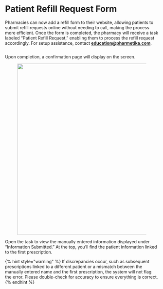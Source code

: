 # Patient Refill Request Form

Pharmacies can now add a refill form to their website, allowing patients to submit refill requests online without needing to call, making the process more efficient. Once the form is completed, the pharmacy will receive a task labeled “Patient Refill Request,” enabling them to process the refill request accordingly. For setup assistance, contact **education@pharmetika.com**.

<figure><img src="https://lh7-rt.googleusercontent.com/docsz/AD_4nXe0njH7zLWxm2j4k0cn_zR9HHUXsoVIJpD7AK9vA-VppNAm8N8aKTq6_NfogLvJryEHRxCbCiktM294TZBSAEtemnzrxgCNaLKjR6iJSYeb2IMhS0A6meyOLgTW3cw4R-xiHoxWVQ?key=B7SPq71ZAfZ9fNSxLWqaQw" alt=""><figcaption></figcaption></figure>

Upon completion, a confirmation page will display on the screen.

<figure><img src="https://lh7-rt.googleusercontent.com/docsz/AD_4nXfkVamBmOEffLzuLthyG0CjMPc1YfQyzgA6mtHB237vqfPDHw2ijcjEQjPMTE_IWdZhPgj7UR9bTu6ww4pkDV_Vmcu6_cy14s_4mq9M_SG5nvnvsOjvD4928qoAugjgd53pyV10Rw?key=B7SPq71ZAfZ9fNSxLWqaQw" alt="" width="563"><figcaption></figcaption></figure>

Open the task to view the manually entered information displayed under “Information Submitted.” At the top, you’ll find the patient information linked to the first prescription.

{% hint style="warning" %}
If discrepancies occur, such as subsequent prescriptions linked to a different patient or a mismatch between the manually entered name and the first prescription, the system will not flag the error. Please double-check for accuracy to ensure everything is correct.
{% endhint %}

<figure><img src="https://lh7-rt.googleusercontent.com/docsz/AD_4nXcKSkAgbjC9A-LK-S4SlMqUEApwELXNqAJ4D45FBvYmUjhANPMu4rcK7oqcLKzqyUs-I4_T4flL8M3xYvcNaOPkgkxxgD5lYD6xuXT2wMGdyL8cgGdaPeH17Yt2HZbFB-ZXVQztmA?key=B7SPq71ZAfZ9fNSxLWqaQw" alt=""><figcaption></figcaption></figure>
